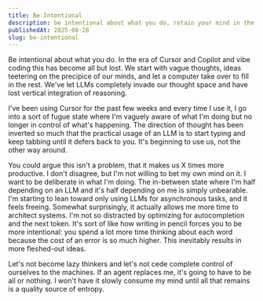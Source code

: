 ```yaml
---
title: Be Intentional
description: be intentional about what you do, retain your mind in the LLM era
publishedAt: 2025-08-28
slug: be-intentional
---
```


Be intentional about what you do. In the era of Cursor and Copilot and vibe coding this has become all but lost. We start with vague thoughts, ideas teetering on the precipice of our minds, and let a computer take over to fill in the rest. We've let LLMs completely invade our thought space and have lost vertical integration of reasoning.

I've been using Cursor for the past few weeks and every time I use it, I go into a sort of fugue state where I'm vaguely aware of what I'm doing but no longer in control of what's happening. The direction of thought has been inverted so much that the practical usage of an LLM is to start typing and keep tabbing until it defers back to you. It's beginning to use us, not the other way around.

You could argue this isn't a problem, that it makes us X times more productive. I don't disagree, but I'm not willing to bet my own mind on it. I want to be deliberate in what I'm doing. The in-between state where I'm half depending on an LLM and it's half depending on me is simply unbearable. I'm starting to lean toward only using LLMs for asynchronous tasks, and it feels freeing. Somewhat surprisingly, it actually allows me more time to architect systems. I'm not so distracted by optimizing for autocompletion and the next token. It's sort of like how writing in pencil forces you to be more intentional: you spend a lot more time thinking about each word because the cost of an error is so much higher. This inevitably results in more fleshed-out ideas.

Let's not become lazy thinkers and let's not cede complete control of ourselves to the machines. If an agent replaces me, it's going to have to be all or nothing. I won't have it slowly consume my mind until all that remains is a quality source of entropy.
